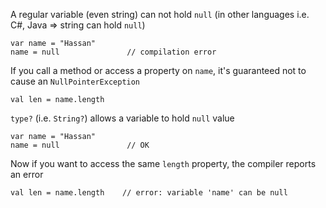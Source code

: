 A regular variable (even string) can not hold `null` (in other languages i.e. C#, Java => string can hold `null`)

```
var name = "Hassan"
name = null               // compilation error
```
If you call a method or access a property on `name`, it's guaranteed not to cause an `NullPointerException`
```
val len = name.length
```
`type?` (i.e. `String?`) allows a variable to hold `null` value
```
var name = "Hassan"
name = null               // OK
```
Now if you want to access the same `length` property, the compiler reports an error
```
val len = name.length    // error: variable 'name' can be null
```
